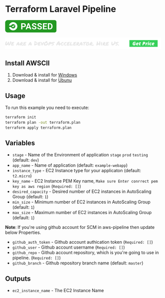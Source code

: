 # Terraform Laravel Pipeline
[![CircleCI](https://github.com/prajavat/terraform-laravel-pipeline/blob/master/docs/passed.svg)]()

[![CircleCI](https://github.com/prajavat/terraform-laravel-pipeline/blob/master/docs/get_prices.svg)]()


## Install AWSClI

1. Download & install for [Windows](https://s3.amazonaws.com/aws-cli/AWSCLI64PY3.msi)
1. Download & install for [Ubunu](https://docs.aws.amazon.com/cli/latest/userguide/install-linux.html)

## Usage

To run this example you need to execute:

```bash
terraform init
terraform plan -out terraform.plan
terraform apply terraform.plan
```

## Variables

- `stage` - Name of the Environment of application `stage` `prod` `testing` (default: `dev`)
- `app_name` - Name of application (default: `example-webapp`)
- `instance_type` - EC2 Instance type for your applicaton (default: `t2.micro`)
- `key_name` - EC2 Instance PEM Key name, `Make sure Enter conrrect pem key as aws region` (`Required: []`)
- `desired_capacity` - Desired number of EC2 instances in AutoScaling Group (default: `1`)
- `min_size` - Minimum number of EC2 instances in AutoScaling Group (default: `1`)
- `max_size` - Maximum number of EC2 instances in AutoScaling Group (default: `1`)

**Note**: If you're using github account for SCM in aws-pipeline then update below Properties.

- `github_auth_token` - Github account authication token (`Required: []`)
- `github_user` - Github account username (`Required: []`)
- `github_repo` - Github account repository, which is you're going to use in pipeline. (`Required: []`)
- `github_branch` - Github repository branch name (default: `master`)

## Outputs

- `ec2_instance_name` - The EC2 Instance Name
